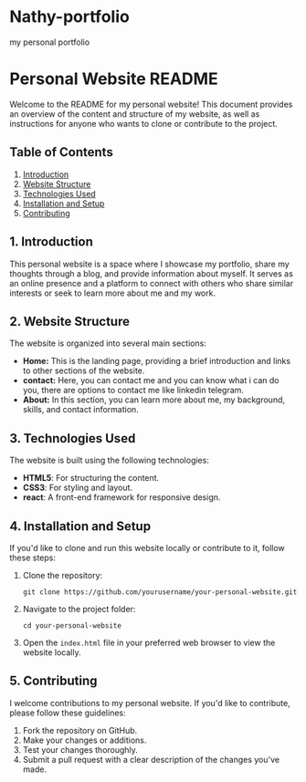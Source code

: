 # Nathy-portfolio
my personal portfolio
# Personal Website README

Welcome to the README for my personal website! This document provides an overview of the content and structure of my website, as well as instructions for anyone who wants to clone or contribute to the project.

## Table of Contents

1. [Introduction](#introduction)
2. [Website Structure](#website-structure)
3. [Technologies Used](#technologies-used)
4. [Installation and Setup](#installation-and-setup)
5. [Contributing](#contributing)

## 1. Introduction

This personal website is a space where I showcase my portfolio, share my thoughts through a blog, and provide information about myself. It serves as an online presence and a platform to connect with others who share similar interests or seek to learn more about me and my work.

## 2. Website Structure

The website is organized into several main sections:

- **Home:** This is the landing page, providing a brief introduction and links to other sections of the website.
- **contact:** Here, you can contact me and you can know what i can do you, there are options to contact me like linkedin telegram.
- **About:** In this section, you can learn more about me, my background, skills, and contact information.

## 3. Technologies Used

The website is built using the following technologies:

- **HTML5**: For structuring the content.
- **CSS3**: For styling and layout.
- **react**: A front-end framework for responsive design.


## 4. Installation and Setup

If you'd like to clone and run this website locally or contribute to it, follow these steps:

1. Clone the repository:
   ```
   git clone https://github.com/yourusername/your-personal-website.git
   ```

2. Navigate to the project folder:
   ```
   cd your-personal-website
   ```

3. Open the `index.html` file in your preferred web browser to view the website locally.

## 5. Contributing

I welcome contributions to my personal website. If you'd like to contribute, please follow these guidelines:

1. Fork the repository on GitHub.
2. Make your changes or additions.
3. Test your changes thoroughly.
4. Submit a pull request with a clear description of the changes you've made.


